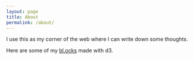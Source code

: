 ```yaml
---
layout: page
title: About
permalink: /about/
---
```



I use this as my corner of the web where I can write down some thoughts.

Here are some of my [bl.ocks][1] made with d3.



[1]:	http://bl.ocks.org/muratabur